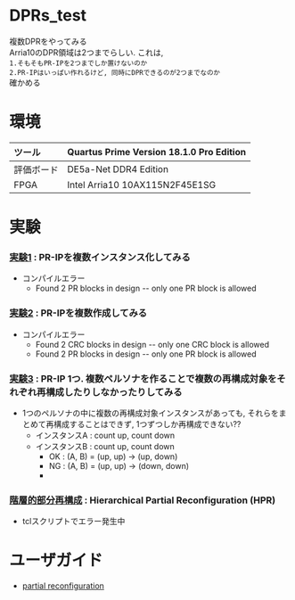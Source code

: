 # DPRs_test
複数DPRをやってみる<br>
Arria10のDPR領域は2つまでらしい. これは, <br>
`1.そもそもPR-IPを2つまでしか置けないのか`<br>
`2.PR-IPはいっぱい作れるけど, 同時にDPRできるのが2つまでなのか`<br>
確かめる


# 環境
|ツール    |Quartus Prime Version 18.1.0 Pro Edition|
|:---------|:---------------------------------------|
|評価ボード|DE5a-Net DDR4 Edition                   |
|FPGA      |Intel Arria10 10AX115N2F45E1SG          |


# 実験

### [実験1](./ex1) : PR-IPを複数インスタンス化してみる
- コンパイルエラー
  - Found 2 PR blocks in design -- only one PR block is allowed

### [実験2](./ex2) : PR-IPを複数作成してみる
- コンパイルエラー
  - Found 2 CRC blocks in design -- only one CRC block is allowed
  - Found 2 PR blocks in design -- only one PR block is allowed

### [実験3](./ex3) : PR-IP 1つ. 複数ペルソナを作ることで複数の再構成対象をそれぞれ再構成したりしなかったりしてみる
- 1つのペルソナの中に複数の再構成対象インスタンスがあっても, それらをまとめて再構成することはできず, 1つずつしか再構成できない??
  - インスタンスA : count up, count down
  - インスタンスB : count up, count down
    - OK : (A, B) = (up, up) -> (up, down)
    - NG : (A, B) = (up, up) -> (down, down)
    - 

### [階層的部分再構成](./hpr_tutorial/flat2) : Hierarchical Partial Reconfiguration (HPR)
- tclスクリプトでエラー発生中



# ユーザガイド
- [partial reconfiguration](https://www.intel.co.jp/content/www/jp/ja/programmable/documentation/tnc1513987819990.html)



